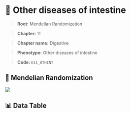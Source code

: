 # 🧪 Other diseases of intestine

> **Root:** Mendelian Randomization

> **Chapter:** 11  

> **Chapter name:** Digestive

> **Phenotype:** Other diseases of intestine  

> **Code:** `K11_OTHINT`

## 🧬 Mendelian Randomization  

<img src="/MR/Figures/Forward/K11_OTHINT.png"/>

## 📊 Data Table

<CsvTableMRF src="/MR_Data/Forward/K11_OTHINT.csv"/>
